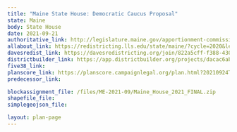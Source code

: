 ```yaml
---
title: "Maine State House: Democratic Caucus Proposal"
state: Maine
body: State House
date: 2021-09-21
authoritative_link: http://legislature.maine.gov/apportionment-commission/meeting-materials
allabout_link: https://redistricting.lls.edu/state/maine/?cycle=2020&level=Congress&startdate=
davesredist_link: https://davesredistricting.org/join/822a5cff-f388-430c-940b-4b07b0bc8efa
districtbuilder_link: https://app.districtbuilder.org/projects/dacac6ab-3644-40fb-a541-b6ba99a378a2
five38_link:
planscore_link: https://planscore.campaignlegal.org/plan.html?20210924T164541.449374895Z
predecessor_link:

blockassignment_file: /files/ME-2021-09/Maine_House_2021_FINAL.zip
shapefile_file:
simplegeojson_file:

layout: plan-page
---
```

